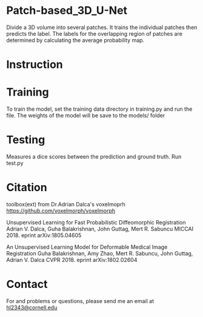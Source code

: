 # Patch-based_3D_U-Net
Divide a 3D volume into several patches. It trains the individual patches then predicts the label. 
The labels for the overlapping region of patches are determined by calculating the average probability map.

# Instruction
# Training
To train the model, set the training data directory in training.py and run the file. The weights of the model will be save to the models/ folder

# Testing
Measures a dice scores between the prediction and ground truth.
Run test.py


# Citation
toolbox(ext) from
Dr.Adrian Dalca's voxelmoprh
https://github.com/voxelmorph/voxelmorph

Unsupervised Learning for Fast Probabilistic Diffeomorphic Registration
Adrian V. Dalca, Guha Balakrishnan, John Guttag, Mert R. Sabuncu
MICCAI 2018. eprint arXiv:1805.04605

An Unsupervised Learning Model for Deformable Medical Image Registration
Guha Balakrishnan, Amy Zhao, Mert R. Sabuncu, John Guttag, Adrian V. Dalca
CVPR 2018. eprint arXiv:1802.02604

# Contact
For and problems or questions, please send me an email at hl2343@cornell.edu
